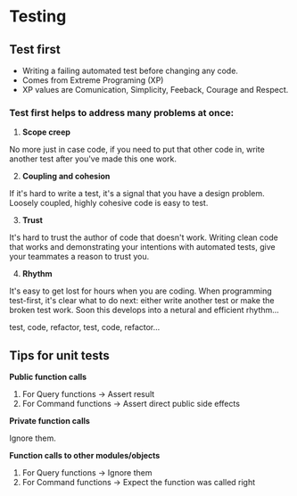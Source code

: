 # Testing

## Test first

* Writing a failing automated test before changing any code.
* Comes from Extreme Programing (XP)
* XP values are Comunication, Simplicity, Feeback, Courage and Respect.

### Test first helps to address many problems at once:

1. **Scope creep**

No more just in case code, if you need to put that other code in, write another test after you've made this one work.

2. **Coupling and cohesion** 

If it's hard to write a test, it's a signal that you have a design problem. Loosely coupled, highly cohesive code is easy to test.

3. **Trust**

It's hard to trust the author of code that doesn't work. Writing clean code that works and demonstrating your intentions with automated tests, give your teammates a reason to trust you.

4. **Rhythm**

It's easy to get lost for hours when you are coding. When programming test-first, it's clear what to do next: either write another test or make the broken test work. Soon this develops into a netural and efficient rhythm...

test, code, refactor, test, code, refactor...


## Tips for unit tests

**Public function calls**

1. For Query functions -> Assert result
2. For Command functions -> Assert direct public side effects

**Private function calls**

Ignore them.

**Function calls to other modules/objects**

1. For Query functions -> Ignore them
2. For Command functions -> Expect the function was called right
